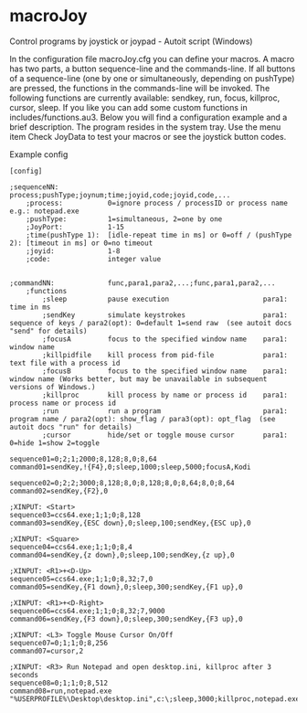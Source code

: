 # macroJoy
Control programs by joystick or joypad - Autoit script (Windows)

In the configuration file macroJoy.cfg you can define your macros. A macro has two parts, a button sequence-line and the commands-line. If all buttons of a sequence-line (one by one or simultaneously, depending on pushType) are pressed, the functions in the commands-line will be invoked. The following functions are currently available: sendkey, run, focus, killproc, cursor, sleep. If you like you can add some custom functions in includes/functions.au3. Below you will find a configuration example and a brief description.
The program resides in the system tray. Use the menu item Check JoyData to test your macros or see the joystick button codes. 

Example config

```
[config]

;sequenceNN:        process;pushType;joynum;time;joyid,code;joyid,code,...
    ;process:           0=ignore process / processID or process name e.g.: notepad.exe
    ;pushType:          1=simultaneous, 2=one by one
    ;JoyPort:           1-15
    ;time(pushType 1):  [idle-repeat time in ms] or 0=off / (pushType 2): [timeout in ms] or 0=no timeout
    ;joyid:             1-8
    ;code:              integer value


;commandNN:             func,para1,para2,...;func,para1,para2,...
    ;functions
        ;sleep          pause execution                       para1: time in ms
        ;sendKey        simulate keystrokes                   para1: sequence of keys / para2(opt): 0=default 1=send raw  (see autoit docs "send" for details)
        ;focusA         focus to the specified window name    para1: window name
        ;killpidfile    kill process from pid-file            para1: text file with a process id
        ;focusB         focus to the specified window name    para1: window name (Works better, but may be unavailable in subsequent versions of Windows.)
        ;killproc       kill process by name or process id    para1: process name or process id
        ;run            run a program                         para1: program name / para2(opt): show_flag / para3(opt): opt_flag  (see autoit docs "run" for details)
        ;cursor         hide/set or toggle mouse cursor       para1: 0=hide 1=show 2=toggle

sequence01=0;2;1;2000;8,128;8,0;8,64
command01=sendKey,!{F4},0;sleep,1000;sleep,5000;focusA,Kodi

sequence02=0;2;2;3000;8,128;8,0;8,128;8,0;8,64;8,0;8,64
command02=sendKey,{F2},0

;XINPUT: <Start>
sequence03=ccs64.exe;1;1;0;8,128
command03=sendKey,{ESC down},0;sleep,100;sendKey,{ESC up},0

;XINPUT: <Square>
sequence04=ccs64.exe;1;1;0;8,4
command04=sendKey,{z down},0;sleep,100;sendKey,{z up},0

;XINPUT: <R1>+<D-Up>
sequence05=ccs64.exe;1;1;0;8,32;7,0
command05=sendKey,{F1 down},0;sleep,300;sendKey,{F1 up},0

;XINPUT: <R1>+<D-Right>
sequence06=ccs64.exe;1;1;0;8,32;7,9000
command06=sendKey,{F3 down},0;sleep,300;sendKey,{F3 up},0

;XINPUT: <L3> Toggle Mouse Cursor On/Off
sequence07=0;1;1;0;8,256
command07=cursor,2

;XINPUT: <R3> Run Notepad and open desktop.ini, killproc after 3 seconds
sequence08=0;1;1;0;8,512
command08=run,notepad.exe "%USERPROFILE%\Desktop\desktop.ini",c:\;sleep,3000;killproc,notepad.exe
``` 
